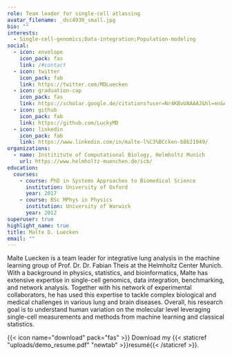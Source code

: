 ```yaml
---
role: Team leader for single-cell atlassing
avatar_filename: _dsc4930_small.jpg
bio: ""
interests:
  - Single-cell-genomics;Data-integration;Population-modeling
social:
  - icon: envelope
    icon_pack: fas
    link: /#contact
  - icon: twitter
    icon_pack: fab
    link: https://twitter.com/MDLuecken
  - icon: graduation-cap
    icon_pack: fas
    link: https://scholar.google.de/citations?user=Nr4KBvUAAAAJ&hl=en&oi=ao
  - icon: github
    icon_pack: fab
    link: https://github.com/LuckyMD
  - icon: linkedin
    icon_pack: fab
    link: https://www.linkedin.com/in/malte-l%C3%BCcken-b8b21049/
organizations:
  - name: Instititute of Computational Biology, Helmholtz Munich
    url: https://www.helmholtz-muenchen.de/icb/
education:
  courses:
    - course: PhD in Systems Approaches to Biomedical Science
      institution: University of Oxford
      year: 2017
    - course: BSc MPhys in Physics
      institution: University of Warwick
      year: 2012
superuser: true
highlight_name: true
title: Malte D. Luecken
email: ""
---
```

Malte Luecken is a team leader for integrative lung analysis in the machine learning group of Prof. Dr. Dr. Fabian Theis at the Helmholtz Center Munich. With a background in physics, statistics, and bioinformatics, Malte has extensive expertise in single-cell genomics, data integration, benchmarking, and network analysis. Together with his network of experimental collaborators, he has used this expertise to tackle complex biological and medical challenges in various lung and brain diseases. Overall, his research goal is to understand human variation on the molecular level leveraging single-cell measurements and methods from machine learning and classical statistics.

{{< icon name="download" pack="fas" >}} Download my {{< staticref "uploads/demo_resume.pdf" "newtab" >}}resumé{{< /staticref >}}.